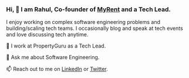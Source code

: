 ### Hi, 👋 I am Rahul, Co-founder of [MyRent](https://myrent.sg) and a Tech Lead.
I enjoy working on complex software engineering problems and building/scaling tech teams. I occasionally blog and speak at tech events and love discussing tech anytime.

🔭 I work at PropertyGuru as a Tech Lead.

💬 Ask me about Software Engineering.

📫 Reach out to me on [LinkedIn](https://linkedin.com/in/rahulsharma7) or [Twitter](https://twitter.com/rd4704).

<!--
**rd4704/rd4704** is a ✨ _special_ ✨ repository because its `README.md` (this file) appears on your GitHub profile.

Here are some ideas to get you started:

- 🔭 I’m currently working on consumer tech with PropertyGuru & building MyRent
- 🌱 I’m currently learning ...
- 👯 I’m looking to collaborate on ...
- 🤔 I’m looking for help with ...
- 💬 Ask me about Software Engineering
- 📫 How to reach me: ...
- 😄 Pronouns: ...
- ⚡ Fun fact: ...
-->
